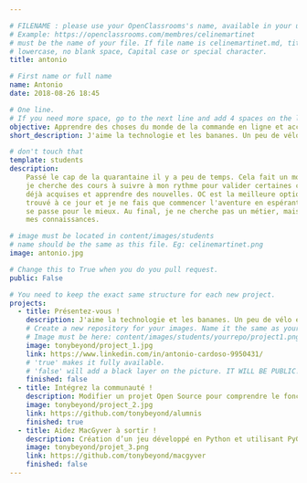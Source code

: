```yaml
---

# FILENAME : please use your OpenClassrooms's name, available in your url.
# Example: https://openclassrooms.com/membres/celinemartinet
# must be the name of your file. If file name is celinemartinet.md, title is celinemartinet.
# lowercase, no blank space, Capital case or special character.
title: antonio

# First name or full name
name: Antonio
date: 2018-08-26 18:45

# One line.
# If you need more space, go to the next line and add 4 spaces on the left, as in 'description'.
objective: Apprendre des choses du monde de la commande en ligne et accessoirement de la programmation Python.
short_description: J'aime la technologie et les bananes. Un peu de vélo et quelques lectures me rendent la vie heureuse. Simply things, better things.

# don't touch that
template: students
description:
    Passé le cap de la quarantaine il y a peu de temps. Cela fait un moment que
    je cherche des cours à suivre à mon rythme pour valider certaines connaissances
    déjà acquises et apprendre des nouvelles. OC est la meilleure option que j'ai
    trouvé à ce jour et je ne fais que commencer l'aventure en espérant que tout
    se passe pour le mieux. Au final, je ne cherche pas un métier, mais à complèter
    mes connaissances.

# image must be located in content/images/students
# name should be the same as this file. Eg: celinemartinet.png
image: antonio.jpg

# Change this to True when you do you pull request.
public: False

# You need to keep the exact same structure for each new project.
projects:
  - title: Présentez-vous !
    description: J'aime la technologie et les bananes. Un peu de vélo et quelques lectures.
    # Create a new repository for your images. Name it the same as your nickname and profile picture.
    # Image must be here: content/images/students/yourrepo/project1.png
    image: tonybeyond/project_1.jpg
    link: https://www.linkedin.com/in/antonio-cardoso-9950431/
    # 'true' makes it fully available.
    # 'false' will add a black layer on the picture. IT WILL BE PUBLIC!
    finished: false
  - title: Intégrez la communauté !
    description: Modifier un projet Open Source pour comprendre le fonctionnement de Git, de Github et des pull requests. 
    image: tonybeyond/project_2.jpg
    link: https://github.com/tonybeyond/alumnis
    finished: true
  - title: Aidez MacGyver à sortir !
    description: Création d’un jeu développé en Python et utilisant PyGame.
    image: tonybeyond/projet_3.png
    link: https://github.com/tonybeyond/macgyver
    finished: false
---
```

